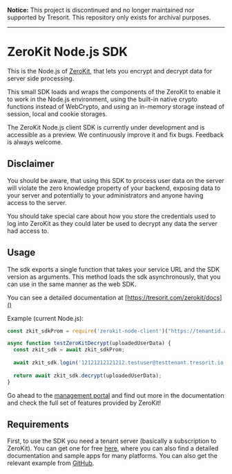 **Notice:** This project is discontinued and no longer maintained nor supported by Tresorit. This repository only exists for archival purposes.
***
# ZeroKit Node.js SDK 
This is the Node.js of [ZeroKit](https://tresorit.com/zerokit), that lets you encrypt and decrypt data for server side processing.
 
This small SDK loads and wraps the components of the ZeroKit to enable it to work in the Node.js environment,
using the built-in native crypto functions instead of WebCrypto, and using an in-memory storage instead of 
session, local and cookie storages.

The ZeroKit Node.js client SDK is currently under development and is accessible as a preview. We continuously improve it and fix bugs. Feedback is always welcome.

## Disclaimer
You should be aware, that using this SDK to process user data on the server will violate
 the zero knowledge property of your backend, exposing data to your server and potentially
 to your administrators and anyone having access to the server.
 
You should take special care about how you store the credentials used to log into ZeroKit as they
 could later be used to decrypt any data the server had access to.

## Usage
The sdk exports a single function that takes your service URL and the SDK version as arguments.
This method loads the sdk asynchronously, that you can use in the same manner as
the web SDK.

You can see a detailed documentation at [https://tresorit.com/zerokit/docs]()

Example (current Node.js):
```javascript
const zkit_sdkProm = require('zerokit-node-client')("https://tenantid.api.tresorit.io", 4)

async function testZeroKitDecrypt(uploadedUserData) { 
  const zkit_sdk = await zkit_sdkProm;
  
  await zkit_sdk.login('12121212121212.testuser@testtenant.tresorit.io', "password");
  
  return await zkit_sdk.decrypt(uploadedUserData);
}
```

Go ahead to the [management portal](https://manage.tresorit.io) and find out more in the documentation and 
check the full set of features provided by ZeroKit!

## Requirements
First, to use the SDK you need a tenant server (basically a subscription to ZeroKit).
You can get one for free [here](https://tresorit.com/zerokit),
where you can also find a detailed documentation and sample apps for many platforms. You can also get the relevant
example from [GitHub](https://github.com/tresorit).
